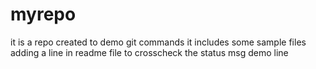 # myrepo
it is a repo created to demo git commands
it includes some sample files
adding a line in readme file to crosscheck the status msg
demo line